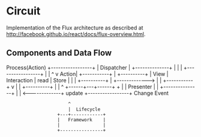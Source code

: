 # Circuit

Implementation of the Flux architecture as described at http://facebook.github.io/react/docs/flux-overview.html.


## Components and Data Flow

<p>
                                             Process(Action)
                      +-----------------+
                      |   Dispatcher    | +--------------+
                      |                 |                |
                      +-----------------+                |
                                                         |
                             ^                           v
                       Action|
+-----------+                |                   +----------+
|   View    |  Interaction   |       read        |  Store   |
|           | +----------+   |   +-------------> |          |
+-----------+            v   |   |               +----------+
                             |   |
    ^                 +------+---+------+                +
    |                 |    Presenter    |                |
    +---------------+ |                 |  <-------------+
           update     +-----------------+           Change Event

                           ^
                           |  Lifecycle
                       +---+------------+
                       |   Framework    |
                       |                |
                       +----------------+

</p>
